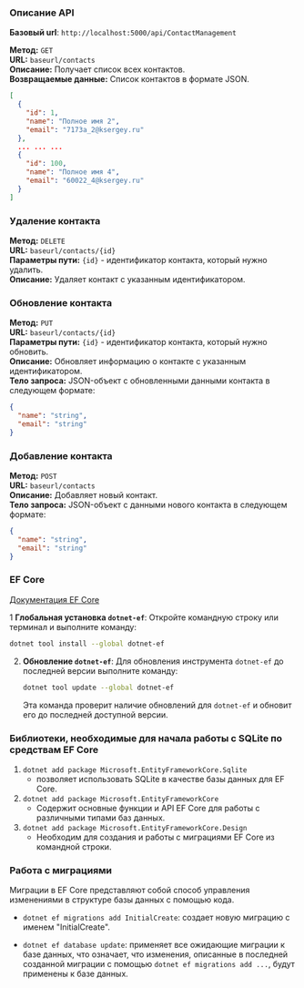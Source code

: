 ### Описание API
**Базовый url**: `http://localhost:5000/api/ContactManagement`

**Метод:** `GET`  
**URL:** `baseurl/contacts`  
**Описание:** Получает список всех контактов.  
**Возвращаемые данные:** Список контактов в формате JSON.
```json
[
  {
    "id": 1,
    "name": "Полное имя 2",
    "email": "7173a_2@ksergey.ru"
  },
  ... ... ...
  {
    "id": 100,
    "name": "Полное имя 4",
    "email": "60022_4@ksergey.ru"
  }
]
```

### Удаление контакта
**Метод:** `DELETE`  
**URL:** `baseurl/contacts/{id}`  
**Параметры пути:** `{id}` - идентификатор контакта, который нужно удалить.  
**Описание:** Удаляет контакт с указанным идентификатором.  

### Обновление контакта
**Метод:** `PUT`  
**URL:** `baseurl/contacts/{id}`  
**Параметры пути:** `{id}` - идентификатор контакта, который нужно обновить.  
**Описание:** Обновляет информацию о контакте с указанным идентификатором.  
**Тело запроса:** JSON-объект с обновленными данными контакта в следующем формате:
```json
{
  "name": "string",
  "email": "string"
}
```

### Добавление контакта
**Метод:** `POST`  
**URL:** `baseurl/contacts`  
**Описание:** Добавляет новый контакт.  
**Тело запроса:** JSON-объект с данными нового контакта в следующем формате:
```json
{
  "name": "string",
  "email": "string"
}
```

### EF Core

[Документация EF Core](https://learn.microsoft.com/en-us/ef/core/cli/dotnet)

1 **Глобальная установка `dotnet-ef`**: Откройте командную строку или терминал и выполните команду:
   ```bash
   dotnet tool install --global dotnet-ef
   ```
2. **Обновление `dotnet-ef`**: Для обновления инструмента `dotnet-ef` до последней версии выполните команду:
   ```bash
   dotnet tool update --global dotnet-ef
   ```
   Эта команда проверит наличие обновлений для `dotnet-ef` и обновит его до последней доступной версии.

### Библиотеки, необходимые для начала работы с SQLite по средствам EF Core

1. `dotnet add package Microsoft.EntityFrameworkCore.Sqlite`
   - позволяет использовать SQLite в качестве базы данных для EF Core.
2. `dotnet add package Microsoft.EntityFrameworkCore`
   - Содержит основные функции и API EF Core для работы с различными типами баз данных.
3. `dotnet add package Microsoft.EntityFrameworkCore.Design`
   - Необходим для создания и работы с миграциями EF Core из командной строки.

### Работа с миграциями

Миграции в EF Core представляют собой способ управления изменениями в структуре базы данных с помощью кода.

- `dotnet ef migrations add InitialCreate`: создает новую миграцию с именем "InitialCreate". 

- `dotnet ef database update`: применяет все ожидающие миграции к базе данных, что означает, что изменения, описанные в последней созданной миграции с помощью `dotnet ef migrations add ...`, будут применены к базе данных.
